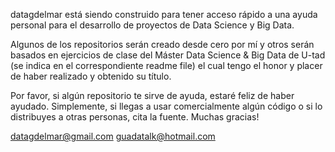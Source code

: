 datagdelmar está siendo construido para tener acceso rápido a una ayuda personal para el desarrollo de proyectos de Data Science y Big Data.

Algunos de los repositorios serán creado desde cero por mí y otros serán basados en ejercicios de clase del Máster Data Science & Big Data de U-tad (se indica en el correspondiente readme file) el cual tengo el honor y placer de haber realizado y obtenido su título.

Por favor, si algún repositorio te sirve de ayuda, estaré feliz de haber ayudado. Simplemente, si llegas a usar comercialmente algún código o si lo distribuyes a otras personas, cita la fuente. Muchas gracias!

datagdelmar@gmail.com
guadatalk@hotmail.com
